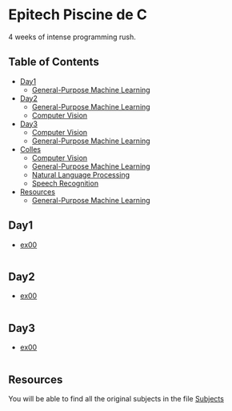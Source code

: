 # Epitech Piscine de C
4 weeks of intense programming rush.

## Table of Contents
<!-- MarkdownTOC depth=4 -->
- [Day1](#day1)
    - [General-Purpose Machine Learning](#apl-general-purpose)
- [Day2](#day2)
    - [General-Purpose Machine Learning](#c-general-purpose)
    - [Computer Vision](#c-cv)
- [Day3](#day3)
    - [Computer Vision](#cpp-cv)
    - [General-Purpose Machine Learning](#cpp-general-purpose)
- [Colles](#colles)
    - [Computer Vision](#cpp-cv)
    - [General-Purpose Machine Learning](#cpp-general-purpose)
    - [Natural Language Processing](#cpp-nlp)
    - [Speech Recognition](#speech-recognition-1)
- [Resources](#resources)
    - [General-Purpose Machine Learning](#common-lisp-general-purpose)
<!-- /MarkdownTOC -->

<a name="day1"></a>
## Day1
- [ex00](./Piscine_C_J01/ex00)
```C

```

<a name="day2"></a>
## Day2
- [ex00](./Piscine_C_J01/ex00)
```C

```
<a name="day3"></a>
## Day3
- [ex00](./Piscine_C_J01/ex00)
```C

```
<a name="resources"></a>
## Resources
You will be able to find all the original subjects in the file [Subjects](./Subjects)
